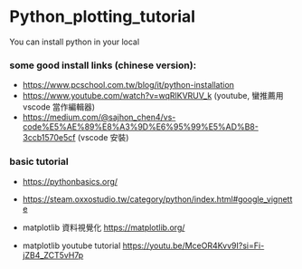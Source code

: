# Python_plotting_tutorial

You can install python in your local

### some good install links (chinese version): 
- https://www.pcschool.com.tw/blog/it/python-installation
- https://www.youtube.com/watch?v=wqRlKVRUV_k  (youtube, 蠻推薦用 vscode 當作編輯器)
- https://medium.com/@sajhon_chen4/vs-code%E5%AE%89%E8%A3%9D%E6%95%99%E5%AD%B8-3ccb1570e5cf  (vscode 安裝)

### basic tutorial
- https://pythonbasics.org/
- https://steam.oxxostudio.tw/category/python/index.html#google_vignette

- matplotlib 資料視覺化  https://matplotlib.org/
- matplotlib youtube tutorial https://youtu.be/MceOR4Kvv9I?si=Fi-jZB4_ZCT5vH7p

